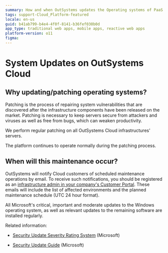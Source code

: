 ```yaml
---
summary: How and when OutSystems updates the Operating systems of PaaS servers.
tags: support-Cloud_Platform-featured
locale: en-us
guid: b41ab799-b4e4-4f0f-8141-b36fef030b0d
app_type: traditional web apps, mobile apps, reactive web apps
platform-version: o11
figma:
---
```


# System Updates on OutSystems Cloud

## Why updating/patching operating systems?

Patching is the process of repairing system vulnerabilities that are discovered after the infrastructure components have been released on the market. Patching is necessary to keep servers secure from attackers and viruses as well as free from bugs, which can weaken productivity.

We perform regular patching on all OutSystems Cloud infrastructures' servers. 

<div class="info" markdown="1">

The platform continues to operate normally during the patching process.

</div>

## When will this maintenance occur?

OutSystems will notify Cloud customers of scheduled maintenance operations by email. To receive such notifications, you should be registered as an [infrastructure admin in your company's Customer Portal](https://success.outsystems.com/Support/Enterprise_Customers/OutSystems_Support/Managing_your_company_permissions_on_outsystems.com#Customer_Portal_permissions). These emails will include the list of affected environments and the planned maintenance schedule (UTC 24 hour format).

All Microsoft's critical, important and moderate updates to the Windows operating system, as well as relevant updates to the remaining software are installed regularly.

Related information:

* [Security Update Severity Rating System](https://www.microsoft.com/en-us/msrc/security-update-severity-rating-system) (Microsoft)

* [Security Update Guide](https://portal.msrc.microsoft.com/en-us/security-guidance) (Microsoft)



